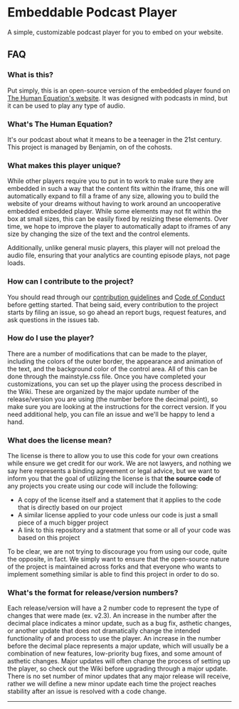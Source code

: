 # Embeddable Podcast Player
A simple, customizable podcast player for you to embed on your website.

## FAQ

### What is this?
Put simply, this is an open-source version of the embedded player found on [The Human Equation's website](https://rebrand.ly/human-equation). It was designed with podcasts in mind, but it can be used to play any type of audio.

### What's The Human Equation?
It's our podcast about what it means to be a teenager in the 21st century. This project is managed by Benjamin, on of the cohosts.

### What makes this player unique?
While other players require you to put in to work to make sure they are embedded in such a way that the content fits within the iframe, this one will automatically expand to fill a frame of any size, allowing you to build the website of your dreams without having to work around an uncooperative embedded embedded player. While some elements may not fit within the box at small sizes, this can be easily fixed by resizing these elements. Over time, we hope to improve the player to automatically adapt to iframes of any size by changing the size of the text and the control elements.

Additionally, unlike general music players, this player will not preload the audio file, ensuring that your analytics are counting episode plays, not page loads.

### How can I contribute to the project?
You should read through our [contribution guidelines](.github/CONTRIBUTING.md) and [Code of Conduct](.github/CODE_OF_CONDUCT.md) before getting started. That being said, every contribution to the project starts by filing an issue, so go ahead an report bugs, request features, and ask questions in the issues tab.

### How do I use the player?
There are a number of modifications that can be made to the player, including the colors of the outer border, the appearance and animation of the text, and the background color of the control area. All of this can be done through the mainstyle.css file. Once you have completed your customizations, you can set up the player using the process described in the Wiki. These are organized by the major update number of the release/version you are using (the number before the decimal point), so make sure you are looking at the instructions for the correct version. If you need additional help, you can file an issue and we'll be happy to lend a hand.

### What does the license mean?
The license is there to allow you to use this code for your own creations while ensure we get credit for our work. We are not lawyers, and nothing we say here represents a binding agreement or legal advice, but we want to inform you that the goal of utilizing the license is that **the source code** of any projects you create using our code will include the following:

- A copy of the license itself and a statement that it applies to the code that is directly based on our project
- A similar license applied to your code unless our code is just a small piece of a much bigger project
- A link to this repository and a statment that some or all of your code was based on this project

To be clear, we are not trying to discourage you from using our code, quite the opposite, in fact. We simply want to ensure that the open-source nature of the project is maintained across forks and that everyone who wants to implement something similar is able to find this project in order to do so.

### What's the format for release/version numbers?
Each release/version will have a 2 number code to represent the type of changes that were made (ex. v2.3). An increase in the number after the decimal place indicates a minor update, such as a bug fix, asthetic changes, or another update that does not dramatically change the intended functionality of and process to use the player. An increase in the number before the decimal place represents a major update, which will usually be a combination of new features, low-priority bug fixes, and some amount of asthetic changes. Major updates will often change the process of setting up the player, so check out the Wiki before upgrading through a major update. There is no set number of minor updates that any major release will receive, rather we will define a new minor update each time the project reaches stability after an issue is resolved with a code change.

---
